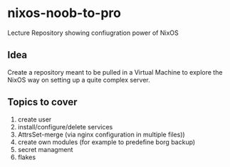 # nixos-noob-to-pro

Lecture Repository showing confiugration power of NixOS


## Idea

Create a repository meant to be pulled in a Virtual Machine to explore the NixOS way
on setting up a quite complex server.

## Topics to cover

1. create user
2. install/configure/delete services
3. AttrsSet-merge (via nginx configuration in multiple files))
4. create own modules (for example to predefine borg backup)
5. secret managment
6. flakes
